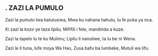 ## .  ZAZI LA PUMULO

Zazi la pumulo lwa katulusiwa,
Mwa ku nahana hahulu, lu fe puka ya nca.


Ki zazi la kozo ye taza lipilu;
Mififili i fele, mandinda a kuze.


Zazi la tapelo lu te ku Mulimu;
Lipilu li nanuliwe, ta lu be ni Wena.


Zazi le li tuna, lufe moya Wa Hao,
Zusa bafu ba lumbeke, Mutuli wa lifu.

